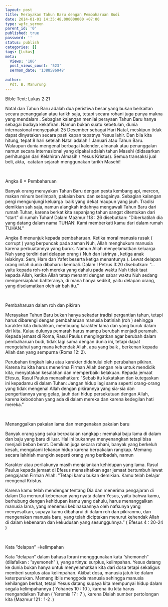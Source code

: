 ```yaml
---
layout: post
title: Merayakan Tahun Baru dengan Pembaharuan Budi
date: 2014-01-01 14:35:48.000000000 +07:00
type: wpfc_sermon
parent_id: '0'
published: true
password: ''
status: publish
categories: []
tags: [Lukas]
meta:
  Views: '186'
  post_views_count: '523'
  sermon_date: '1388586948'
  
author:
  Pdt. B. Manurung
---
```

<p>Bible Text: Lukas 2:21</p>
<p>Natal dan Tahun Baru adalah dua peristiwa besar yang bukan berkaitan secara penanggalan atau tarikh saja, tetapi secara rohani juga punya makna yang mendalam . Sebagian kalangan menilai perayaan Tahun Baru hanya sebagai budaya kekafiran. Namun bukan suatu kebetulan, dunia internasional menyepakati 25 Desember sebagai Hari Natal, meskipun tidak dapat dinyatakan secara pasti kapan tepatnya Yesus lahir. Dan bila kita hitung, tepat 8 hari setelah Natal adalah 1 Januari atau Tahun Baru. Walaupun dunia mengenal berbagai kalender, almanak atau penanggalan namun secara internasional yang dipakai adalah tahun Masehi (didasarkan perhitungan dari Kelahiran Almasih / Yesus Kristus). Semua transaksi jual beli, akta,  catatan sejarah menggunakan tarikh Masehi!</p>
<p>&nbsp;</p>
<p>Angka 8 = Pembaharuan </p>
<p>Banyak orang merayakan Tahun Baru dengan pesta kembang api, mercon, makan minum berlimpah, pakaian baru dan sebagainya. Sebagian kalangan pergi mengunjungi keluarga  baik yang dekat maupun yang jauh. Tradisi demikian sah saja, namun alangkah indahnya mengawali Tahun Baru dari rumah Tuhan, karena berkat kita sepanjang tahun sangat ditentukan dari “start” di rumah Tuhan! Dalam Mazmur 118 : 26 disebutkan: “Diberkatilah dia yang datang dalam nama TUHAN! Kami memberkati kamu dari dalam rumah TUHAN.”</p>
<p>Angka 8 menunjuk kepada pembaharuan. Ketika moral manusia rusak ( corrupt ) yang berpuncak pada zaman Nuh, Allah menghukum manusia karena perbuatannya yang buruk. Namun Allah menyelamatkan keluarga Nuh yang terdiri dari delapan orang ( Nuh dan istrinya , ketiga anak lelakinya: Sem, Ham dan Yafet beserta ketiga menantunya ). Lewat delapan orang inilah dunia dibaharui kembali. Dalam I Petrus 3:20 disebutkan: “… yaitu kepada roh-roh mereka yang dahulu pada waktu Nuh tidak taat kepada Allah, ketika Allah tetap menanti dengan sabar waktu Nuh sedang mempersiapkan bahteranya, di mana hanya sedikit, yaitu delapan orang, yang diselamatkan oleh air bah itu.”</p>
<p>&nbsp;</p>
<p>Pembaharuan dalam roh dan pikiran</p>
<p>Merayakan Tahun Baru bukan hanya sekadar tradisi pergantian tahun, tetapi harus dibarengi dengan pembaharuan manusia batiniah (roh ) sehingga karakter kita diubahkan, membuang karakter lama dan yang buruk dalam diri kita. Kalau dulunya pemarah harus mampu berubah menjadi peramah. Kepada jemaat di Roma, Rasul Paulus mengingatkan agar berubah dalam pembaharuan budi, tidak lagi sama dengan dunia ini, tetapi dapat mengetahui yang mana kehendak Allah, apa yang baik , berkenan kepada Allah dan yang sempurna (Roma 12: 2).</p>
<p>Perubahan tingkah laku atau karakter didahului oleh perubahan pikiran. Karena itu kita harus menerima Firman Allah dengan rela untuk mendidik kita, menyatakan kesalahan dan memperbaiki kelakuan. Kepada jemaat Efesus, Rasul Paulus menasihatkan: ”Sebab itu kukatakan dan kutegaskan ini kepadamu di dalam Tuhan: Jangan hidup lagi sama seperti orang-orang yang tidak mengenal Allah dengan pikirannya yang sia-sia dan pengertiannya yang gelap, jauh dari hidup persekutuan dengan Allah, karena kebodohan yang ada di dalam mereka dan karena kedegilan hati mereka.”</p>
<p>&nbsp;</p>
<p>Menanggalkan pakaian lama dan mengenakan pakaian baru</p>
<p>Banyak orang yang suka berpakaian rangkap : memakai baju lama di dalam dan baju yang baru di luar. Hal ini bukannya menyenangkan tetapi bisa menjadi beban berat. Demikian juga secara rohani, banyak yang berkeluh kesah, mengalami tekanan hidup karena berpakaian rangkap. Memang secara lahiriah mungkin seperti orang yang beribadah, namun</p>
<p>Karakter atau perilakunya masih menjalankan kehidupan yang lama. Rasul Paulus kepada jemaat di Efesus menasihatkan agar jemaat bertumbuh lewat pengajaran Firman Allah: ”Tetapi kamu bukan demikian. Kamu telah belajar mengenal Kristus.</p>
<p>Karena kamu telah mendengar tentang Dia dan menerima pengajaran di dalam Dia menurut kebenaran yang nyata dalam Yesus, yaitu bahwa kamu, berhubung dengan kehidupan kamu yang dahulu, harus menanggalkan manusia lama, yang menemui kebinasaannya oleh nafsunya yang menyesatkan, supaya kamu dibaharui di dalam roh dan pikiranmu, dan mengenakan manusia baru, yang telah diciptakan menurut kehendak Allah di dalam kebenaran dan kekudusan yang sesungguhnya.” ( Efesus 4 : 20-24 )</p>
<p>&nbsp;</p>
<p>Kata ”delapan” =kelimpahan</p>
<p>Kata ”delapan” dalam bahasa Ibrani mengggunakan kata ”shemoneh” (dilafalkan : ”syemoneh” ), yang artinya: surplus, kelimpahan. Yesus datang ke dunia bukan hanya untuk menyelamatkan kita dari dosa tetapi sekaligus memberi surplus atau kelimpahan. Akibat dosa, manusia jatuh ke dalam keterpurukan. Memang iblis menggoda manusia sehingga manusia kehilangan berkat, tetapi Yesus datang supaya kita mempunyai hidup dalam segala kelimpahannya ( Yohanes 10 : 10 ), karena itu kita harus mengandalkan Tuhan ( Yeremia 17 : 7 ), karena Dialah sumber pertolongan kita (Mazmur 121 : 1-2 .)</p>
